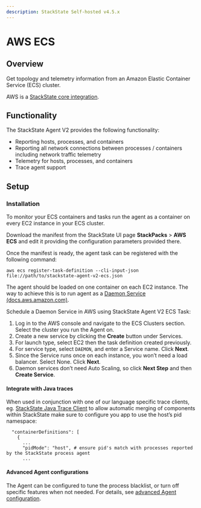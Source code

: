 ```yaml
---
description: StackState Self-hosted v4.5.x
---
```


# AWS ECS

## Overview

Get topology and telemetry information from an Amazon Elastic Container Service \(ECS\) cluster.

AWS is a [StackState core integration](/stackpacks/integrations/about_integrations.md#stackstate-core-integrations).

## Functionality

The StackState Agent V2 provides the following functionality:

* Reporting hosts, processes, and containers
* Reporting all network connections between processes / containers including network traffic telemetry
* Telemetry for hosts, processes, and containers
* Trace agent support

## Setup

### Installation

To monitor your ECS containers and tasks run the agent as a container on every EC2 instance in your ECS cluster.

Download the manifest from the StackState UI page **StackPacks** &gt; **AWS ECS** and edit it providing the configuration parameters provided there.

Once the manifest is ready, the agent task can be registered with the following command:

```text
aws ecs register-task-definition --cli-input-json file://path/to/stackstate-agent-v2-ecs.json
```

The agent should be loaded on one container on each EC2 instance. The way to achieve this is to run agent as a [Daemon Service \(docs.aws.amazon.com\)](https://docs.aws.amazon.com/AmazonECS/latest/developerguide/ecs_services.html#service_scheduler_daemon).

Schedule a Daemon Service in AWS using StackState Agent V2 ECS Task:

1. Log in to the AWS console and navigate to the ECS Clusters section. Select the cluster you run the Agent on.
2. Create a new service by clicking the **Create** button under Services.
3. For launch type, select EC2 then the task definition created previously.
4. For service type, select `DAEMON`, and enter a Service name. Click **Next**.
5. Since the Service runs once on each instance, you won’t need a load balancer. Select None. Click **Next**.
6. Daemon services don’t need Auto Scaling, so click **Next Step** and then **Create Service**.

#### Integrate with Java traces

When used in conjunction with one of our language specific trace clients, eg. [StackState Java Trace Client](../java-apm.md) to allow automatic merging of components within StackState make sure to configure you app to use the host’s pid namespace:

```text
  "containerDefinitions": [
    {
      ...
      "pidMode": "host", # ensure pid's match with processes reported by the StackState process agent
      ...
```

#### Advanced Agent configurations

The Agent can be configured to tune the process blacklist, or turn off specific features when not needed. For details, see [advanced Agent configuration](/setup/agent/advanced-agent-configuration.md).
